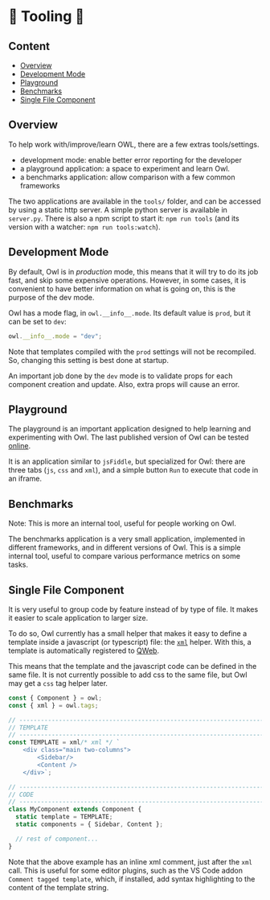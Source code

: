 # 🦉 Tooling 🦉

## Content

- [Overview](#overview)
- [Development Mode](#development-mode)
- [Playground](#playground)
- [Benchmarks](#benchmarks)
- [Single File Component](#single-file-component)

## Overview

To help work with/improve/learn OWL, there are a few extras tools/settings.

- development mode: enable better error reporting for the developer
- a playground application: a space to experiment and learn Owl.
- a benchmarks application: allow comparison with a few common frameworks

The two applications are available in the `tools/` folder, and can be accessed
by using a static http server. A simple python
server is available in `server.py`. There is also a npm script to start it:
`npm run tools` (and its version with a watcher: `npm run tools:watch`).

## Development Mode

By default, Owl is in _production_ mode, this means that it will try to do its
job fast, and skip some expensive operations. However, in some cases, it is
convenient to have better information on what is going on, this is the purpose
of the dev mode.

Owl has a mode flag, in `owl.__info__.mode`. Its default value is `prod`, but
it can be set to `dev`:

```js
owl.__info__.mode = "dev";
```

Note that templates compiled with the `prod` settings will not be recompiled.
So, changing this setting is best done at startup.

An important job done by the `dev` mode is to validate props for each component
creation and update. Also, extra props will cause an error.

## Playground

The playground is an important application designed to help learning and
experimenting with Owl. The last published version of Owl can be tested [online](https://odoo.github.io/owl/playground/).

It is an application similar to `jsFiddle`, but specialized for Owl: there are
three tabs (`js`, `css` and `xml`), and a simple button `Run` to execute that
code in an iframe.

## Benchmarks

Note: This is more an internal tool, useful for people working on Owl.

The benchmarks application is a very small application, implemented in different
frameworks, and in different versions of Owl. This is a simple internal tool,
useful to compare various performance metrics on some tasks.

## Single File Component

It is very useful to group code by feature instead of by type of file. It makes
it easier to scale application to larger size.

To do so, Owl currently has a small helper that makes it easy to define a
template inside a javascript (or typescript) file: the [`xml`](tags.md#xml-tag)
helper. With this, a template is automatically registered to [QWeb](qweb.md).

This means that the template and the javascript code can be defined in the same
file. It is not currently possible to add css to the same file, but Owl may
get a `css` tag helper later.

```js
const { Component } = owl;
const { xml } = owl.tags;

// -----------------------------------------------------------------------------
// TEMPLATE
// -----------------------------------------------------------------------------
const TEMPLATE = xml/* xml */ `
	<div class="main two-columns">
		<Sidebar/>
		<Content />
	</div>`;

// -----------------------------------------------------------------------------
// CODE
// -----------------------------------------------------------------------------
class MyComponent extends Component {
  static template = TEMPLATE;
  static components = { Sidebar, Content };

  // rest of component...
}
```

Note that the above example has an inline xml comment, just after the `xml` call.
This is useful for some editor plugins, such as the VS Code addon
`Comment tagged template`, which, if installed, add syntax highlighting to the
content of the template string.
